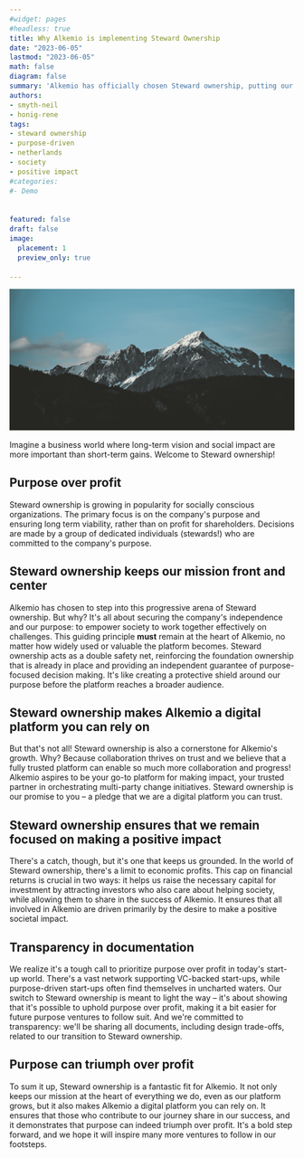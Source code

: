 ```yaml
---
#widget: pages
#headless: true
title: Why Alkemio is implementing Steward Ownership
date: "2023-06-05"
lastmod: "2023-06-05"
math: false
diagram: false
summary: 'Alkemio has officially chosen Steward ownership, putting our mission at the heart of everything we do'
authors:
- smyth-neil
- honig-rene
tags:
- steward ownership
- purpose-driven
- netherlands
- society
- positive impact
#categories:
#- Demo


featured: false
draft: false
image:
  placement: 1
  preview_only: true
  
---
```


<img src="header.png" alt="header" style="width:800px;"/>

Imagine a business world where long-term vision and social impact are more important than short-term gains. Welcome to Steward ownership! 

## Purpose over profit
Steward ownership is growing in popularity for socially conscious organizations. The primary focus is on the company's purpose and ensuring long term viability, rather than on profit for shareholders. Decisions are made by a group of dedicated individuals (stewards!) who are committed to the company's purpose.

## Steward ownership keeps our mission front and center
Alkemio has chosen to step into this progressive arena of Steward ownership. But why? It's all about securing the company's independence and our purpose: to empower society to work together effectively on challenges. This guiding principle **must** remain at the heart of Alkemio, no matter how widely used or valuable the platform becomes. Steward ownership acts as a double safety net, reinforcing the foundation ownership that is already in place and providing an independent guarantee of purpose-focused decision making. It's like creating a protective shield around our purpose before the platform reaches a broader audience.

## Steward ownership makes Alkemio a digital platform you can rely on
But that's not all! Steward ownership is also a cornerstone for Alkemio's growth. Why? Because collaboration thrives on trust and we believe that a fully trusted platform can enable so much more collaboration and progress! Alkemio aspires to be your go-to platform for making impact, your trusted partner in orchestrating multi-party change initiatives. Steward ownership is our promise to you – a pledge that we are a digital platform you can trust.

## Steward ownership ensures that we remain focused on making a positive impact
There's a catch, though, but it's one that keeps us grounded. In the world of Steward ownership, there's a limit to economic profits. This cap on financial returns is crucial in two ways: it helps us raise the necessary capital for investment by attracting investors who also care about helping society, while  allowing them to share in the success of Alkemio. It ensures that all involved in Alkemio are driven primarily by the desire to make a positive societal impact.

## Transparency in documentation
We realize it's a tough call to prioritize purpose over profit in today's start-up world. There's a vast network supporting VC-backed start-ups, while purpose-driven start-ups often find themselves in uncharted waters. Our switch to Steward ownership is meant to light the way – it's about showing that it's possible to uphold purpose over profit, making it a bit easier for future purpose ventures to follow suit. And we're committed to transparency: we'll be sharing all documents, including design trade-offs, related to our transition to Steward ownership.

## Purpose can triumph over profit
To sum it up, Steward ownership is a fantastic fit for Alkemio. It not only keeps our mission at the heart of everything we do, even as our platform grows, but it also makes Alkemio a digital platform you can rely on. It ensures that those who contribute to our journey share in our success, and it demonstrates that purpose can indeed triumph over profit. It's a bold step forward, and we hope it will inspire many more ventures to follow in our footsteps.

